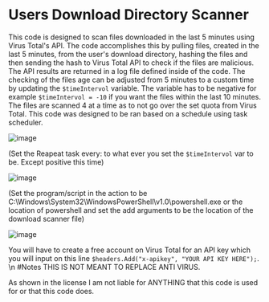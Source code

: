 # Users Download Directory Scanner
This code is designed to scan files downloaded in the last 5 minutes using Virus Total's API.  The code accomplishes this by pulling files, created in the last 5 minutes, from the user's download directory, hashing the files and then sending the hash to Virus Total API to check if the files are malicious. The API results are returned in a log file defined inside of the code.
The checking of the files age can be adjusted from 5 minutes to a custom time by updating the `$timeIntervol` variable. The variable has to be negative for example `$timeIntervol = -10` if you want the files within the last 10 minutes. The files are scanned 4 at a time as to not go over the set quota from Virus Total.  This code was designed to be ran based on a schedule using task scheduler.

![image](https://github.com/p123o215/DownloadScanner/assets/62272895/7745969e-ff19-4668-acfc-ce2d99eb48d1)

(Set the Reapeat task every: to what ever you set the `$timeIntervol` var to be. Except positive this time)

![image](https://github.com/p123o215/DownloadScanner/assets/62272895/66aa4167-9eef-461f-a535-98cbcef5a044)


(Set the program/script in the action to be C:\Windows\System32\WindowsPowerShell\v1.0\powershell.exe or the location of powershell and set the add arguments to be the location of the download scanner file)

![image](https://github.com/p123o215/DownloadScanner/assets/62272895/60225326-341f-40dc-b20a-8f46d0035f4d)




You will have to create a free account on Virus Total for an API key  which you will input on this line `$headers.Add("x-apikey", "YOUR API KEY HERE");`.
\n
#Notes
THIS IS NOT MEANT TO REPLACE ANTI VIRUS.

As shown in the license I am not liable for ANYTHING that this code is used for or that this code does.
